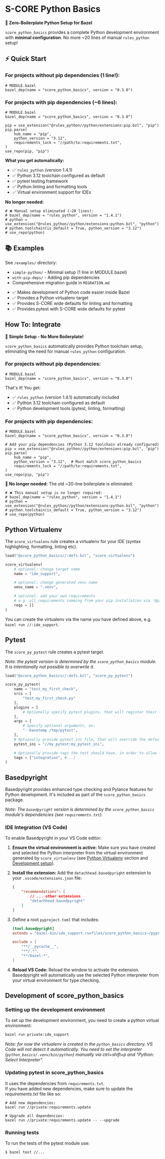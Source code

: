 # S-CORE Python Basics

**🎯 Zero-Boilerplate Python Setup for Bazel**

`score_python_basics` provides a complete Python development environment with **minimal configuration**. No more ~20 lines of manual `rules_python` setup!

## ⚡ Quick Start

### For projects without pip dependencies (1 line!):
```starlark
# MODULE.bazel
bazel_dep(name = "score_python_basics", version = "0.3.0")
```

### For projects with pip dependencies (~6 lines):
```starlark
# MODULE.bazel  
bazel_dep(name = "score_python_basics", version = "0.3.0")

pip = use_extension("@rules_python//python/extensions:pip.bzl", "pip")
pip.parse(
    hub_name = "pip",
    python_version = "3.12", 
    requirements_lock = "//path/to:requirements.txt",
)
use_repo(pip, "pip")
```

**What you get automatically:**
- ✅ `rules_python` (version 1.4.1) 
- ✅ Python 3.12 toolchain configured as default
- ✅ pytest testing framework
- ✅ Python linting and formatting tools
- ✅ Virtual environment support for IDEs

**No longer needed:**
```starlark
# ❌ Manual setup eliminated (~20 lines):
# bazel_dep(name = "rules_python", version = "1.4.1")
# python = use_extension("@rules_python//python/extensions:python.bzl", "python")
# python.toolchain(is_default = True, python_version = "3.12")
# use_repo(python)
```

## 📚 Examples

See `/examples/` directory:
- `simple-python/` - Minimal setup (1 line in MODULE.bazel)
- `with-pip-deps/` - Adding pip dependencies  
- Comprehensive migration guide in `MIGRATION.md`

* ✅ Makes development of Python code easier inside Bazel
* ✅ Provides a Python virtualenv target
* ✅ Provides S-CORE wide defaults for linting and formatting
* ✅ Provides pytest with S-CORE wide defaults for pytest

## How To: Integrate

**🎯 Simple Setup - No More Boilerplate!**

`score_python_basics` automatically provides Python toolchain setup, eliminating the need for manual `rules_python` configuration.

### For projects without pip dependencies:
```starlark
# MODULE.bazel
bazel_dep(name = "score_python_basics", version = "0.3.0")
```

That's it! You get:
- ✅ `rules_python` (version 1.4.1) automatically included
- ✅ Python 3.12 toolchain configured as default  
- ✅ Python development tools (pytest, linting, formatting)

### For projects with pip dependencies:
```starlark
# MODULE.bazel
bazel_dep(name = "score_python_basics", version = "0.3.0")

# Add your pip dependencies (Python 3.12 toolchain already configured)
pip = use_extension("@rules_python//python/extensions:pip.bzl", "pip")
pip.parse(
    hub_name = "pip",
    python_version = "3.12",  # Must match score_python_basics
    requirements_lock = "//path/to:requirements.txt",
)
use_repo(pip, "pip")
```

**🚫 No longer needed:** The old ~20-line boilerplate is eliminated:
```starlark
# ❌ This manual setup is no longer required:
# bazel_dep(name = "rules_python", version = "1.4.1")
# python = use_extension("@rules_python//python/extensions:python.bzl", "python") 
# python.toolchain(is_default = True, python_version = "3.12")
# use_repo(python)
```

## Python Virtualenv
The `score_virtualenv` rule creates a virtualenv for your IDE (syntax highlighting, formatting, linting etc).

```python
load("@score_python_basics//:defs.bzl", "score_virtualenv")

score_virtualenv(
    # optional: change target name
    name = "ide_support",

    # optional: change generated venv name
    venv_name = ".venv",

    # optional: add your own requirements
    # e.g. all_requirements comming from your pip installation via '@pip...
    reqs = []
)
```

You can create the virtualenv via the name you have defined above, e.g. `bazel
run //:ide_support`.

## Pytest

The `score_py_pytest` rule creates a pytest target.

*Note: the pytest version is determined by the `score_python_basics` module. It is intentionally not possible to overwrite it.*

```python
load("@score_python_basics//:defs.bzl", "score_py_pytest")

score_py_pytest(
    name = "test_my_first_check",
    srcs = [
        "test_my_first_check.py"
    ],
    plugins = [
        # Optionally specify pytest plugins, that will register their fixtures
    ],
    args = [
        # Specify optional arguments, ex:
        "--basetemp /tmp/pytest",
    ],
    # Optionally provide pytest.ini file, that will override the default one
    pytest_ini = "//my_pytest:my_pytest_ini",

    # Optionally provide tags the test should have, in order to allow for execution grouping
    tags = ["integration", #...]
)
```

## Basedpyright

Basedpyright provides enhanced type checking and Pylance features for Python development. It's included as part of the `score_python_basics` package.

*Note: The `basedpyright` version is determined by the `score_python_basics` module's dependencies (see `requirements.txt`).*

### IDE Integration (VS Code)

To enable Basedpyright in your VS Code editor:

1.  **Ensure the virtual environment is active:** Make sure you have created and selected the Python interpreter from the virtual environment generated by `score_virtualenv` (see [Python Virtualenv](#python-virtualenv) section and [Development setup](#setting-up-the-development-environment)).

2.  **Install the extension:** Add the `detachhead.basedpyright` extension to your `.vscode/extensions.json` file:

    ```json
    {
        "recommendations": [
            // ... other extensions
            "detachhead.basedpyright"
        ]
    }
    ```

3.  Define a root `pyproject.toml` that includes:
    ```toml
    [tool.basedpyright]
    extends = "bazel-bin/ide_support.runfiles/score_python_basics~/pyproject.toml"
    
    exclude = [
        "**/__pycache__",
        "**/.*",
        "**/bazel-*",
    ]
    ```

4.  **Reload VS Code:** Reload the window to activate the extension. Basedpyright will automatically use the selected Python interpreter from your virtual environment for type checking.

## Development of score_python_basics

### Setting up the development environment
To set up the development environment, you need to create a python virtual
environment:
```bash
bazel run private:ide_support
```

*Note: for now the virtualenv is created in the `python_basics` directory. VS
Code will not detect it automatically. You need to set the interpreter
(`python_basics/.venv/bin/python`) manually via ctrl+shift+p and "Python: Select
Interpreter".*


### Updating pytest in score_python_basics
It uses the dependencies from `requirements.txt`.  
If you have added new dependencies, make sure to update the *requirements.txt* file like so: 
```
# Add new dependencies:
bazel run //private:requirements.update

# Upgrade all dependencies:
bazel run //private:requirements.update -- --upgrade
```

### Running tests
To run the tests of the pytest module use:
```
$ bazel test //...
```
